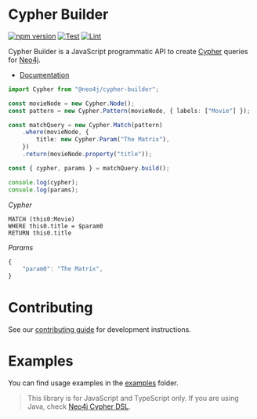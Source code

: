 # Cypher Builder

[![npm version](https://badge.fury.io/js/@neo4j%2Fcypher-builder.svg)](https://www.npmjs.com/package/@neo4j/cypher-builder)
[![Test](https://github.com/neo4j/cypher-builder/actions/workflows/test.yml/badge.svg)](https://github.com/neo4j/cypher-builder/actions/workflows/test.yml)
[![Lint](https://github.com/neo4j/cypher-builder/actions/workflows/lint.yml/badge.svg)](https://github.com/neo4j/cypher-builder/actions/workflows/lint.yml)

Cypher Builder is a JavaScript programmatic API to create [Cypher](https://neo4j.com/docs/cypher-manual/current/) queries for [Neo4j](https://neo4j.com/).

- [Documentation](https://neo4j.github.io/cypher-builder/cypher-builder/current/)

```typescript
import Cypher from "@neo4j/cypher-builder";

const movieNode = new Cypher.Node();
const pattern = new Cypher.Pattern(movieNode, { labels: ["Movie"] });

const matchQuery = new Cypher.Match(pattern)
    .where(movieNode, {
        title: new Cypher.Param("The Matrix"),
    })
    .return(movieNode.property("title"));

const { cypher, params } = matchQuery.build();

console.log(cypher);
console.log(params);
```

_Cypher_

```cypher
MATCH (this0:Movie)
WHERE this0.title = $param0
RETURN this0.title
```

_Params_

```typescript
{
    "param0": "The Matrix",
}
```

# Contributing

See our [contributing guide](./CONTRIBUTING.md) for development instructions.

# Examples

You can find usage examples in the [examples](https://github.com/neo4j/cypher-builder/tree/main/examples) folder.

> This library is for JavaScript and TypeScript only. If you are using Java, check [Neo4j Cypher DSL](https://neo4j.github.io/cypher-dsl).
